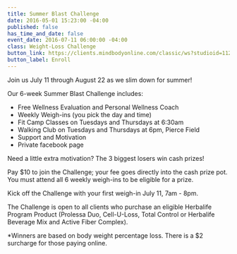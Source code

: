 ```yaml
---
title: Summer Blast Challenge
date: 2016-05-01 15:23:00 -04:00
published: false
has_time_and_date: false
event_date: 2016-07-11 06:00:00 -04:00
class: Weight-Loss Challenge
button_link: https://clients.mindbodyonline.com/classic/ws?studioid=112719&stype=-8&sTG=27&sVT=20
button_label: Enroll
---
```


Join us July 11 through August 22 as we slim down for summer!

Our 6-week Summer Blast Challenge includes:

* Free Wellness Evaluation and Personal Wellness Coach
* Weekly Weigh-ins (you pick the day and time)
* Fit Camp Classes on Tuesdays and Thursdays at 6:30am
* Walking Club on Tuesdays and Thursdays at 6pm, Pierce Field
* Support and Motivation
* Private facebook page

Need a little extra motivation? The 3 biggest losers win cash prizes! 

Pay $10 to join the Challenge; your fee goes directly into the cash prize pot. You must attend all 6 weekly weigh-ins to be eligible for a prize.

Kick off the Challenge with your first weigh-in July 11, 7am - 8pm.

The Challenge is open to all clients who purchase an eligible Herbalife Program Product (Prolessa Duo, Cell-U-Loss, Total Control or Herbalife Beverage Mix and Active Fiber Complex).

*Winners are based on body weight percentage loss. There is a $2 surcharge for those paying online.
